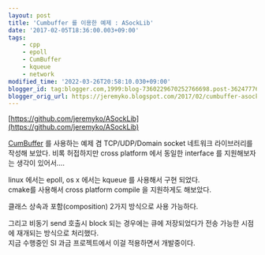 ```yaml
---
layout: post
title: 'Cumbuffer 를 이용한 예제 : ASockLib'
date: '2017-02-05T18:36:00.003+09:00'
tags:
    - cpp
    - epoll
    - CumBuffer
    - kqueue
    - network
modified_time: '2022-03-26T20:58:10.030+09:00'
blogger_id: tag:blogger.com,1999:blog-7360229670252766698.post-3624777678136013329
blogger_orig_url: https://jeremyko.blogspot.com/2017/02/cumbuffer-asocklib.html
---
```


[https://github.com/jeremyko/ASockLib](https://github.com/jeremyko/ASockLib)

[CumBuffer](https://github.com/jeremyko/CumBuffer) 를 사용하는 예제 겸 TCP/UDP/Domain socket 네트워크 라이브러리를 작성해 보았다. 비록 허접하지만 cross platform 에서 동일한 interface 를 지원해보자는 생각이 있어서....

linux 에서는 epoll, os x 에서는 kqueue 를 사용해서 구현 되었다.  
cmake를 사용해서 cross platform compile 을 지원하게도 해보았다.

클래스 상속과 포함(composition) 2가지 방식으로 사용 가능하다.

그리고 비동기 send 호출시 block 되는 경우에는 큐에 저장되었다가 전송 가능한 시점에 재개되는 방식으로 처리했다.  
지금 수행중인 SI 과금 프로젝트에서 이걸 적용하면서 개발중이다.
